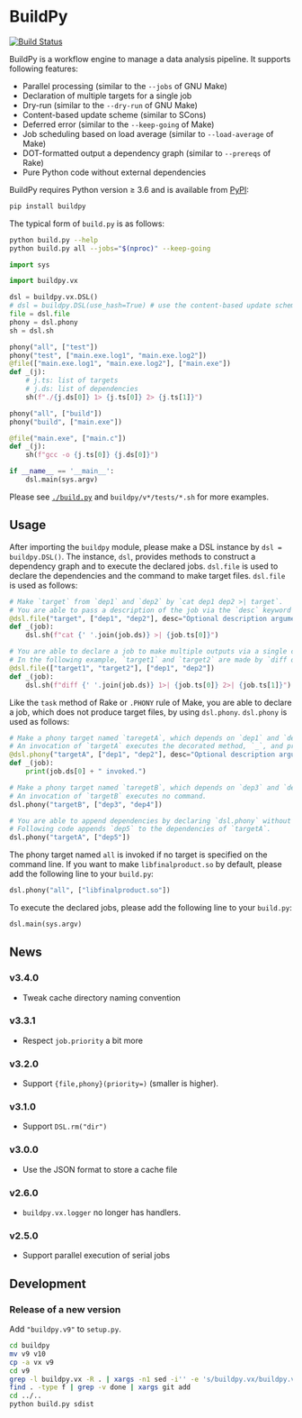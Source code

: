 # BuildPy

[![Build Status](https://travis-ci.org/kshramt/buildpy.svg?branch=master)](https://travis-ci.org/kshramt/buildpy)

BuildPy is a workflow engine to manage a data analysis pipeline.
It supports following features:

- Parallel processing (similar to the `--jobs` of GNU Make)
- Declaration of multiple targets for a single job
- Dry-run (similar to the `--dry-run` of GNU Make)
- Content-based update scheme (similar to SCons)
- Deferred error (similar to the `--keep-going` of Make)
- Job scheduling based on load average (similar to `--load-average` of Make)
- DOT-formatted output a dependency graph (similar to `--prereqs` of Rake)
- Pure Python code without external dependencies

BuildPy requires Python version ≥ 3.6 and is available from [PyPI](https://pypi.python.org/pypi/buildpy):

```bash
pip install buildpy
```

The typical form of `build.py` is as follows:

```bash
python build.py --help
python build.py all --jobs="$(nproc)" --keep-going
```

```py
import sys

import buildpy.vx

dsl = buildpy.vx.DSL()
# dsl = buildpy.DSL(use_hash=True) # use the content-based update scheme
file = dsl.file
phony = dsl.phony
sh = dsl.sh

phony("all", ["test"])
phony("test", ["main.exe.log1", "main.exe.log2"])
@file(["main.exe.log1", "main.exe.log2"], ["main.exe"])
def _(j):
    # j.ts: list of targets
    # j.ds: list of dependencies
    sh(f"./{j.ds[0]} 1> {j.ts[0]} 2> {j.ts[1]}")

phony("all", ["build"])
phony("build", ["main.exe"])

@file("main.exe", ["main.c"])
def _(j):
    sh(f"gcc -o {j.ts[0]} {j.ds[0]}")

if __name__ == '__main__':
    dsl.main(sys.argv)
```

Please see [`./build.py`](./build.py) and `buildpy/v*/tests/*.sh` for more examples.

## Usage

After importing the `buildpy` module, please make a DSL instance by `dsl = buildpy.DSL()`.
The instance, `dsl`, provides methods to construct a dependency graph and to execute the declared jobs.
`dsl.file` is used to declare the dependencies and the command to make target files.
`dsl.file` is used as follows:

```py
# Make `target` from `dep1` and `dep2` by `cat dep1 dep2 >| target`.
# You are able to pass a description of the job via the `desc` keyword argument.
@dsl.file("target", ["dep1", "dep2"], desc="Optional description argument")
def _(job):
    dsl.sh(f"cat {' '.join(job.ds)} >| {job.ts[0]}")

# You are able to declare a job to make multiple outputs via a single command invocation.
# In the following example, `target1` and `target2` are made by `diff dep1 dep2 1>| target1 2>| target2`.
@dsl.file(["target1", "target2"], ["dep1", "dep2"])
def _(job):
    dsl.sh(f"diff {' '.join(job.ds)} 1>| {job.ts[0]} 2>| {job.ts[1]}")
```

Like the `task` method of Rake or `.PHONY` rule of Make, you are able to declare a job, which does not produce target files, by using `dsl.phony`.
`dsl.phony` is used as follows:

```py
# Make a phony target named `taregetA`, which depends on `dep1` and `dep2`.
# An invocation of `targetA` executes the decorated method, `_`, and prints `targetA invoked.`
@dsl.phony("targetA", ["dep1", "dep2"], desc="Optional description argument")
def _(job):
    print(job.ds[0] + " invoked.")

# Make a phony target named `taregetB`, which depends on `dep3` and `dep4`.
# An invocation of `targetB` executes no command.
dsl.phony("targetB", ["dep3", "dep4"])

# You are able to append dependencies by declaring `dsl.phony` without a decoration.
# Following code appends `dep5` to the dependencies of `targetA`.
dsl.phony("targetA", ["dep5"])
```

The phony target named `all` is invoked if no target is specified on the command line.
If you want to make `libfinalproduct.so` by default, please add the following line to your `build.py`:

```py
dsl.phony("all", ["libfinalproduct.so"])
```

To execute the declared jobs, please add the following line to your `build.py`:

```py
dsl.main(sys.argv)
```

## News

### v3.4.0

- Tweak cache directory naming convention

### v3.3.1

- Respect `job.priority` a bit more

### v3.2.0

- Support `{file,phony}(priority=)` (smaller is higher).

### v3.1.0

- Support `DSL.rm("dir")`

### v3.0.0

- Use the JSON format to store a cache file

### v2.6.0

- `buildpy.vx.logger` no longer has handlers.

### v2.5.0

- Support parallel execution of serial jobs

## Development

### Release of a new version

Add `"buildpy.v9"` to `setup.py`.

```bash
cd buildpy
mv v9 v10
cp -a vx v9
cd v9
grep -l buildpy.vx -R . | xargs -n1 sed -i'' -e 's/buildpy.vx/buildpy.v9/g'
find . -type f | grep -v done | xargs git add
cd ../..
python build.py sdist
```

